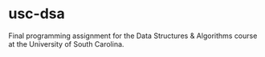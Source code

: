 # usc-dsa
Final programming assignment for the Data Structures &amp; Algorithms course at the University of South Carolina.
